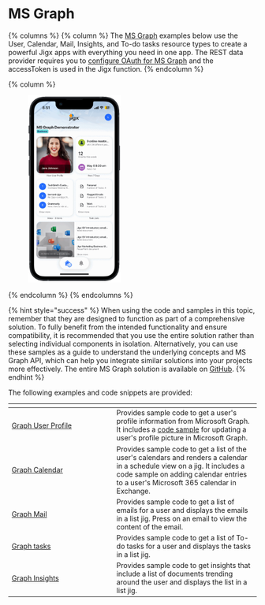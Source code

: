 # MS Graph

{% columns %}
{% column %}
The [MS Graph](https://docs.jigx.com/microsoft-graph-oauth) examples below use the User, Calendar, Mail, Insights, and To-do tasks resource types to create a powerful Jigx apps with everything you need in one app. The REST data provider requires you to [configure OAuth for MS Graph](https://docs.jigx.com/configuring-oauth-for-ms-graph) and the accessToken is used in the Jigx function.
{% endcolumn %}

{% column %}
<figure><img src="../../../.gitbook/assets/msgraph.gif" alt="" width="188"><figcaption></figcaption></figure>
{% endcolumn %}
{% endcolumns %}

{% hint style="success" %}
When using the code and samples in this topic, remember that they are designed to function as part of a comprehensive solution. To fully benefit from the intended functionality and ensure compatibility, it is recommended that you use the entire solution rather than selecting individual components in isolation. Alternatively, you can use these samples as a guide to understand the underlying concepts and MS Graph API, which can help you integrate similar solutions into your projects more effectively. The entire MS Graph solution is available on [GitHub](https://github.com/jigx-com/jigx-samples/tree/main/quickstart/jigx-MS-Graph-demonstrator).
{% endhint %}

The following examples and code snippets are provided:

<table data-header-hidden><thead><tr><th width="198.59375"></th><th></th></tr></thead><tbody><tr><td><a href="MS Graph/Graph User Profile.md">Graph User Profile</a></td><td>Provides sample code to get a user's profile information from Microsoft Graph. It includes a <a href="broken-reference">code sample</a> for updating a user's profile picture in Microsoft Graph.</td></tr><tr><td><a href="MS Graph/Graph Calendar.md">Graph Calendar</a></td><td>Provides sample code to get a list of the user's calendars and renders a calendar in a schedule view on a jig. It includes a code sample on adding calendar entries to a user's Microsoft 365 calendar in Exchange.</td></tr><tr><td><a href="MS Graph/Graph Mail.md">Graph Mail</a></td><td>Provides sample code to get a list of emails for a user and displays the emails in a list jig. Press on an email to view the content of the email.</td></tr><tr><td><a href="MS Graph/Graph tasks.md">Graph tasks</a></td><td>Provides sample code to get a list of To-do tasks for a user and displays the tasks in a list jig.</td></tr><tr><td><a href="MS Graph/Graph Insights.md">Graph Insights</a></td><td>Provides sample code to get insights that include a list of documents trending around the user and displays the list in a list jig.</td></tr></tbody></table>
